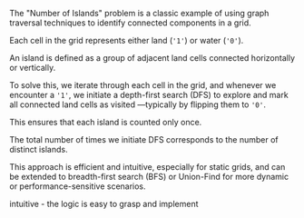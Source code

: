 The "Number of Islands" problem is a classic example of using graph traversal techniques to identify connected components in a grid. 

Each cell in the grid represents either land (`'1'`) or water (`'0'`). 

An island is defined as a group of adjacent land cells connected horizontally or vertically. 

To solve this, 
we iterate through each cell in the grid,
and whenever we encounter a `'1'`, 
we initiate a depth-first search (DFS) 
to explore and mark all connected land cells as visited
—typically by flipping them to `'0'`.

This ensures that each island is counted only once. 

The total number of times we initiate DFS corresponds to the number of distinct islands. 

This approach is efficient and intuitive, 
especially for static grids, and can be extended to breadth-first search (BFS) or Union-Find for more dynamic or performance-sensitive scenarios.


intuitive - the logic is easy to grasp and implement
